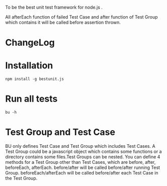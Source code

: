To be the best unit test framework for node.js .

All afterEach function of failed Test Case and after function of Test Group which
contains it will be called before assertion thrown.

# ChangeLog

# Installation
    npm install -g bestunit.js

# Run all tests
    bu -h

# Test Group and Test Case
BU only defines Test Case and Test Group which includes Test Cases.
A Test Group could be a javascript object which contains some functions or a
directory contains some files.Test Groups can be nested.
You can define 4 methods for a Test Group other than Test Cases, which are before,
after, beforeEach, afterEach. before/after will be called before/after running Test Group.
beforeEach/afterEach will be called before/after each Test Case in the Test Group.
